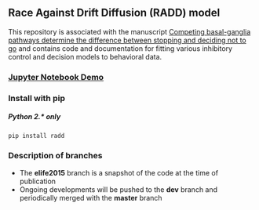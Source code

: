 ## Race Against Drift Diffusion (RADD) model

This repository is associated with the manuscript [Competing basal-ganglia pathways determine the difference between stopping and deciding not to go](http://www.elifesciences.org/content/4/e08723) and contains code and documentation for fitting various inhibitory control and decision models to behavioral data.

### [Jupyter Notebook Demo](https://nbviewer.jupyter.org/github/CoAxLab/radd/blob/dev/index.ipynb)

### Install with pip
##### Python 2.* only
```sh
pip install radd
```

### Description of branches
* The **elife2015** branch is a snapshot of the code at the time of publication
* Ongoing developments will be pushed to the **dev** branch and periodically merged with the **master** branch
